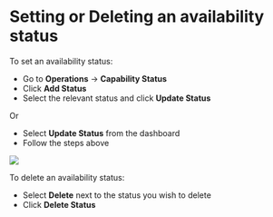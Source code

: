 # Setting or Deleting an availability status

To set an availability status:

* Go to **Operations** -&gt; **Capability Status**
* Click **Add Status**
* Select the relevant status and click **Update Status**

Or 

* Select **Update Status** from the dashboard
* Follow the steps above

![](../../.gitbook/assets/updating-availability.gif)

To delete an availability status:

* Select **Delete** next to the status you wish to delete
* Click **Delete Status**

